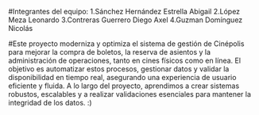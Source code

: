 #Integrantes del equipo:
1.Sánchez Hernández Estrella Abigail
2.López Meza Leonardo
3.Contreras Guerrero Diego Axel
4.Guzman Domínguez Nicolás

#Este proyecto moderniza y optimiza el sistema de gestión de Cinépolis para mejorar la compra de boletos, la reserva de asientos y 
la administración de operaciones, tanto en cines físicos como en línea. El objetivo es automatizar estos procesos, gestionar datos y 
validar la disponibilidad en tiempo real, asegurando una experiencia de usuario eficiente y fluida. A lo largo del proyecto, aprendimos a 
crear sistemas robustos, escalables y a realizar validaciones esenciales para mantener la integridad de los datos. :)
